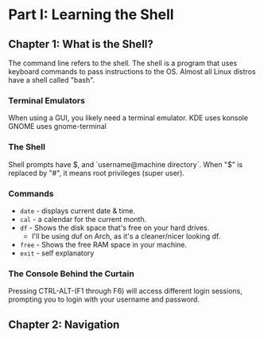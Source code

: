# Part I: Learning the Shell

## Chapter 1: What is the Shell?

The command line refers to the shell. The shell is a program that uses keyboard commands to pass instructions to the OS. Almost all Linux distros have a shell called "bash".

### **Terminal Emulators**
When using a GUI, you likely need a terminal emulator.
KDE uses konsole
GNOME uses gnome-terminal

### **The Shell**
Shell prompts have $, and `username@machine directory`.
When "$" is replaced by "#", it means root privileges (super user).

### **Commands**
- `date` - displays current date & time.
- `cal` - a calendar for the current month.
- `df` - Shows the disk space that's free on your hard drives.
    - I'll be using duf on Arch, as it's a cleaner/nicer looking df.
- `free` - Shows the free RAM space in your machine.
- `exit` - self explanatory

### **The Console Behind the Curtain**
Pressing CTRL-ALT-(F1 through F6) will access different login sessions, prompting you to login with your username and password.

## Chapter 2: Navigation


